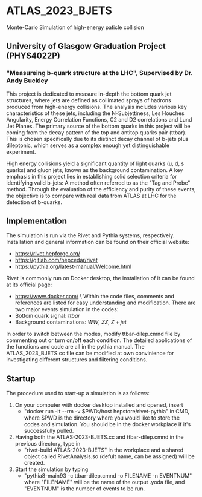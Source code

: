 # ATLAS_2023_BJETS
Monte-Carlo Simulation of high-energy paticle collision

## University of Glasgow Graduation Project (PHYS4022P)
### "Measureing b-quark structure at the LHC", Supervised by Dr. Andy Buckley
This project is dedicated to measure in-depth the bottom quark jet structures, where jets are defined as collimated sprays of hadrons produced from high-energy collisions. The analysis includes various key characteristics of these jets, including the N-Subjettiness, Les Houches Angularity, Energy Correlation Functions, C2 and D2 correlations and Lund Jet Planes. The primary source of the bottom quarks in this project will be coming from the decay pattern of the top and antitop quarks pair (ttbar). This is chosen specifically due to its distinct decay channel of b-jets plus dileptonic, which serves as a complex enough yet distinguishable experiment.

High energy collisions yield a significant quantity of light quarks (u, d, s quarks) and gluon jets, known as the background contamination. A key emphasis in this project lies in establishing solid selection criteria for identifying valid b-jets: A method often referred to as the "Tag and Probe" method. Through the evaluation of the efficiency and purity of these events, the objective is to compare with real data from ATLAS at LHC for the detection of b-quarks.

## Implementation
The simulation is run via the Rivet and Pythia systems, respectively. Installation and general information can be found on their official website:
- https://rivet.hepforge.org/
- https://gitlab.com/hepcedar/rivet
- https://pythia.org/latest-manual/Welcome.html

Rivet is commonly run on Docker desktop, the installation of it can be found at its official page:
- https://www.docker.com/
\\
Within the code files, comments and references are listed for easy understanding and modification. There are two major events simulation in the codes:
- Bottom quark signal: $ttbar$
- Background contaminations: $WW$, $ZZ$, $Z+jet$

In order to switch between the modes, modify ttbar-dilep.cmnd file by commenting out or turn on/off each condition. The detailed applications of the functions and code are all in the pythia manual. The ATLAS_2023_BJETS.cc file can be modified at own convinience for investigating different structures and filtering conditions.

## Startup
The procedure used to start-up a simulation is as follows:
1. On your computer with docker desktop installed and opened, insert
     - "docker run -it --rm -v $PWD:/host hepstore/rivet-pythia"
   in CMD, where $PWD is the directory where you would like to store the codes and simulation. You should be in the docker workplace if it's successfully pulled.
3. Having both the ATLAS-2023-BJETS.cc and ttbar-dilep.cmnd in the previous directory, type in
     - "rivet-build ATLAS-2023-BJETS"
   in the workplace and a shared object called RivetAnalysis.so (defult name, can be assigned) will be created. 
4. Start the simulation by typing
     - "pythia8-main93 -c ttbar-dilep.cmnd -o FILENAME -n EVENTNUM"
   where "FILENAME" will be the name of the output .yoda file, and "EVENTNUM" is the number of events to be run.

